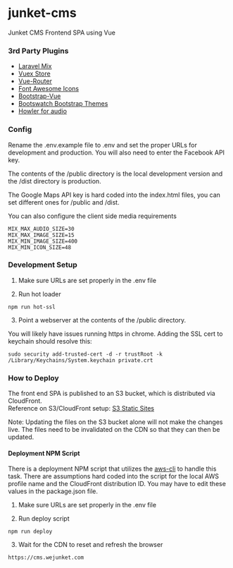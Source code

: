 # junket-cms
Junket CMS Frontend SPA using Vue

### 3rd Party Plugins
- [Laravel Mix](https://github.com/JeffreyWay/laravel-mix)
- [Vuex Store](https://vuex.vuejs.org/en/intro.html)
- [Vue-Router](https://router.vuejs.org/en/)
- [Font Awesome Icons](https://fontawesome.com/)
- [Bootstrap-Vue](https://bootstrap-vue.js.org/)
- [Bootswatch Bootstrap Themes](https://bootswatch.com/)
- [Howler for audio](https://github.com/goldfire/howler.js)

### Config

Rename the .env.example file to .env and set the proper URLs for development and production.  You will also need to enter the Facebook API key.

The contents of the /public directory is the local development version and the /dist directory is production.

The Google Maps API key is hard coded into the index.html files, you can set different ones for /public and /dist.

You can also configure the client side media requirements

```
MIX_MAX_AUDIO_SIZE=30
MIX_MAX_IMAGE_SIZE=15
MIX_MIN_IMAGE_SIZE=400
MIX_MIN_ICON_SIZE=48
```

### Development Setup

1. Make sure URLs are set properly in the .env file

2. Run hot loader

```
npm run hot-ssl
```

3. Point a webserver at the contents of the /public directory.

You will likely have issues running https in chrome.  Adding the SSL cert to keychain should resolve this:

```
sudo security add-trusted-cert -d -r trustRoot -k /Library/Keychains/System.keychain private.crt
```

### How to Deploy

The front end SPA is published to an S3 bucket, which is distributed via CloudFront.  
Reference on S3/CloudFront setup: [S3 Static Sites](https://gist.github.com/bradwestfall/b5b0e450015dbc9b4e56e5f398df48ff)

Note: Updating the files on the S3 bucket alone will not make the changes live.  The files need to be invalidated on the CDN so that they can then be updated.

#### Deployment NPM Script

There is a deployment NPM script that utilizes the [aws-cli](https://aws.amazon.com/cli/) to handle this task.   There are assumptions hard coded into the script for the local AWS profile name and the CloudFront distribution ID.  You may have to edit these values in the package.json file.

1. Make sure URLs are set properly in the .env file

2. Run deploy script

```
npm run deploy
```

3. Wait for the CDN to reset and refresh the browser

```
https://cms.wejunket.com
```
